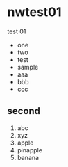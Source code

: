 # nwtest01

test 01

- one
- two
- test
- sample
- aaa
- bbb
- ccc

## second

1. abc
1. xyz
1. apple
2. pinapple
3. banana
